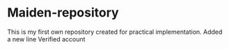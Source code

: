 # Maiden-repository
This is my first own repository created for practical implementation.
Added a new line
Verified account
